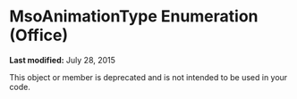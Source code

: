 
# MsoAnimationType Enumeration (Office)

 **Last modified:** July 28, 2015

This object or member is deprecated and is not intended to be used in your code.
